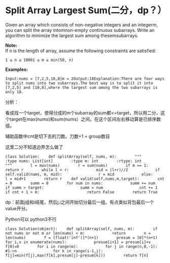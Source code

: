# Split Array Largest Sum\(二分，dp？）

Given an array which consists of non-negative integers and an integerm, you can split the array intomnon-empty continuous subarrays. Write an algorithm to minimize the largest sum among thesemsubarrays.

**Note:**  
If n is the length of array, assume the following constraints are satisfied:

```text
1 ≤ n ≤ 10001 ≤ m ≤ min(50, n)
```

**Examples:**

```text
Input:nums = [7,2,5,10,8]m = 2Output:18Explanation:There are four ways to split nums into two subarrays.The best way is to split it into [7,2,5] and [10,8],where the largest sum among the two subarrays is only 18.
```

分析：

看成找一个target，使得分成的m个subarray的sum都&lt;=target，所以用二分，这个target在max\(nums\)和sum\(nums）之间。在这个区间左右移动算是已排序数组。

辅助函数中cnt是切下去的刀数。刀数+1 = group数目

这里二分不知道边界怎么做了

```text
class Solution:    def splitArray(self, nums, m):        """        :type nums: List[int]        :type m: int        :rtype: int        """        l = max(nums)        r = sum(nums)        if m == 1:            return r        while l < r:            mid = (l+r)//2            if self.valid(nums, m, mid):                r = mid            else:                l = mid+1        return r    def valid(self,nums,m,target):        cnt = 0        summ = 0        for num in nums:            summ += num            if summ > target:                summ = num                cnt += 1                if cnt + 1 > m:                     return False        return True
```

dp：前面j组和i结尾，然后j,i之间开始切分最后一组。有点类似背包最后一个value开分。

Python可以 python3不行

```text
class Solution(object):    def splitArray(self, nums, m):        if not nums or not m or len(nums) < m:            return        n = len(nums)        f = [float('inf')]*(n+1)        presum = [0]*(n+1)        for i,v in enumerate(nums):            presum[i+1] = presum[i]+v        f[0]=0        for i in range(m):            for j in range(n,0,-1): #1->n                for k in range(i-1,j):                    f[j]=min(f[j],max(f[k],presum[j]-presum[k]))        return f[n]
```

